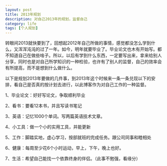 ```yaml
---
layout: post
title: 2013年规划
description: 对自己2013年的规划，监督自己
category: life
tags: [个人规划]
---
```

转眼间2013就快要到了，回想起2012年自己所做的事情，感觉都没怎么学到什么，又浑浑沌沌的过了一年。如今，明年就要毕业了。毕业论文也木有开始写。都不知道自己在做些啥子。所以，以后有学到什么东西，一定要写出来，拿来给别人分享，同时也是对自己所学知识的一种检验，也许有了别人的监督，自己的效率会有所提高，而不是想到什么做什么。

以下是规划2013年要做的几件事，到2013年这个时候来一条一条兑现以下的安排，看自己是否真的按计划去进行，以此博客作为对自己工作的一种监督。

1、毕业论文：好好写论文，争取顺利毕业

2、看书：要看12本书，并且写读书笔记

3、英语：记忆1000个单词。写两篇英语技术文章。

4、小工具：做一个小的实用工具，并能更新

5、工作：脚踏实地，虚心学习，按部就班的完成任务。跟公司同事和睦相处

6、健康：每周至少花6个小时运动，早上，下午，晚上也好。

7、生活：希望自己能找一个依靠终身的伴侣。（此事不勉强，看缘分）

